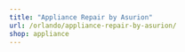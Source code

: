 ```yaml
---
title: "Appliance Repair by Asurion"
url: /orlando/appliance-repair-by-asurion/
shop: appliance
---
```

